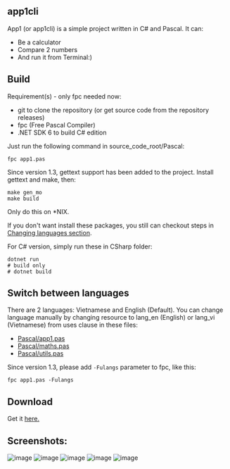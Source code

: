 ## app1cli
App1 (or app1cli) is a simple project written in C# and Pascal. It can:
* Be a calculator
* Compare 2 numbers
* And run it from Terminal:)

## Build
Requirement(s) - only fpc needed now:
* git to clone the repository (or get source code from the repository releases)
* fpc (Free Pascal Compiler)
* .NET SDK 6 to build C# edition

Just run the following command in source_code_root/Pascal:
```
fpc app1.pas
```

Since version 1.3, gettext support has been added to the project. Install gettext and make, then:
```
make gen_mo
make build
```
Only do this on *NIX.

If you don't want install these packages, you still can checkout steps in [Changing languages section](#changing-language).

For C# version, simply run these in CSharp folder:
```
dotnet run
# build only
# dotnet build
```

## Switch between languages
There are 2 languages: Vietnamese and English (Default). You can change language manually by changing resource to lang_en (English) or lang_vi (Vietnamese) from uses clause in these files:
* [Pascal/app1.pas](Pascal/app1.pas)
* [Pascal/maths.pas](Pascal/maths.pas)
* [Pascal/utils.pas](Pascal/app1_utils.pas)

Since version 1.3, please add ```-Fulangs``` parameter to fpc, like this:
```
fpc app1.pas -Fulangs
```

## Download
Get it [here.](https://github.com/lebao3105/app1cli/releases/)

## Screenshots:
![image](https://user-images.githubusercontent.com/77564176/139211727-06351e51-9b6b-4363-be7d-109b0597bca6.png)
![image](https://user-images.githubusercontent.com/77564176/138020987-e248b913-0680-40eb-8e90-d71848780e3f.png)
![image](https://user-images.githubusercontent.com/77564176/139212160-2cfd1b74-0f59-444d-af8f-517d3e5475df.png)
![image](https://user-images.githubusercontent.com/77564176/139212433-a15929d2-7e75-45b8-b764-f702242a56bc.png)
![image](https://user-images.githubusercontent.com/77564176/139212736-f8670679-9d78-4b28-be0b-cbc20dbb9c77.png)

